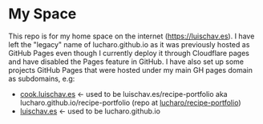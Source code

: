 # My Space

This repo is for my home space on the internet (https://luischav.es). I have left the "legacy" name of lucharo.github.io as it was previously hosted as GitHub Pages even though I currently deploy it through Cloudflare pages and have disabled the Pages feature in GitHub. I have also set up some projects GitHub Pages that were hosted under my main GH pages domain as subdomains, e.g:

- [cook.luischav.es](https://cook.luischav.es) <- used to be luischav.es/recipe-portfolio aka lucharo.github.io/recipe-portfolio (repo at [lucharo/recipe-portfolio](https://github.com/lucharo/recipe-portfolio))
- [luischav.es](https://luischav.es) <- used to be lucharo.github.io
